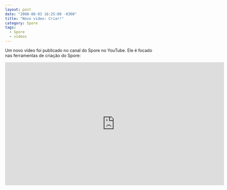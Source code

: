```yaml
---
layout: post
date: "2008-08-03 16:25:00 -0300"
title: "Novo vídeo: Criar!"
category: Spore
tags:
  - Spore
  - vídeos
---
```


Um novo vídeo foi publicado no canal do Spore no YouTube. Ele é focado nas ferramentas de criação do Spore:

<iframe width="722" height="406" src="https://www.youtube.com/embed/UmQYzRRrg9g" frameborder="0" allow="accelerometer; autoplay; encrypted-media; gyroscope; picture-in-picture" allowfullscreen></iframe>
